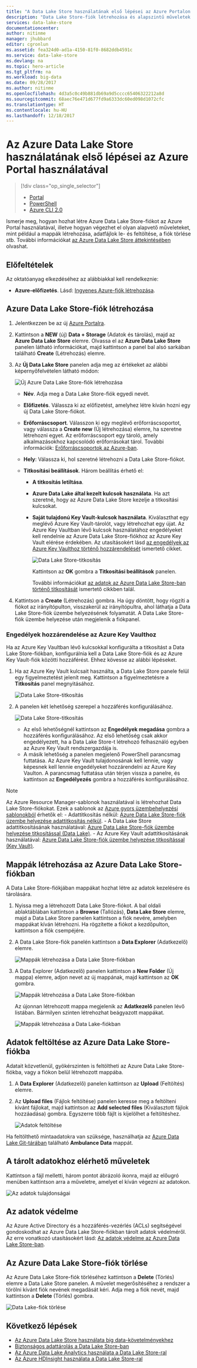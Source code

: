 ```yaml
---
title: "A Data Lake Store használatának első lépései az Azure Portalon | Microsoft Docs"
description: "Data Lake Store-fiók létrehozása és alapszintű műveletek végrehajtása a Data Lake Store-ban az Azure Portallal"
services: data-lake-store
documentationcenter: 
author: nitinme
manager: jhubbard
editor: cgronlun
ms.assetid: fea324d0-ad1a-4150-81f0-8682ddb4591c
ms.service: data-lake-store
ms.devlang: na
ms.topic: hero-article
ms.tgt_pltfrm: na
ms.workload: big-data
ms.date: 09/28/2017
ms.author: nitinme
ms.openlocfilehash: 4d3a5c0c49b881db69a9d5cccc65406322212a8d
ms.sourcegitcommit: 68aec76e471d677fd9a6333dc60ed098d1072cfc
ms.translationtype: HT
ms.contentlocale: hu-HU
ms.lasthandoff: 12/18/2017
---
```

# <a name="get-started-with-azure-data-lake-store-using-the-azure-portal"></a>Az Azure Data Lake Store használatának első lépései az Azure Portal használatával
> [!div class="op_single_selector"]
> * [Portal](data-lake-store-get-started-portal.md)
> * [PowerShell](data-lake-store-get-started-powershell.md)
> * [Azure CLI 2.0](data-lake-store-get-started-cli-2.0.md)
>
> 

Ismerje meg, hogyan hozhat létre Azure Data Lake Store-fiókot az Azure Portal használatával, illetve hogyan végezhet el olyan alapvető műveleteket, mint például a mappák létrehozása, adatfájlok le- és feltöltése, a fiók törlése stb. További információkat [az Azure Data Lake Store áttekintésében](data-lake-store-overview.md) olvashat.

## <a name="prerequisites"></a>Előfeltételek
Az oktatóanyag elkezdéséhez az alábbiakkal kell rendelkeznie:

* **Azure-előfizetés**. Lásd: [Ingyenes Azure-fiók létrehozása](https://azure.microsoft.com/pricing/free-trial/).

## <a name="create-an-azure-data-lake-store-account"></a>Azure Data Lake Store-fiók létrehozása

1. Jelentkezzen be az új [Azure Portalra](https://portal.azure.com).
2. Kattintson a **NEW** (új) **Data + Storage** (Adatok és tárolás), majd az **Azure Data Lake Store** elemre. Olvassa el az **Azure Data Lake Store** panelen látható információkat, majd kattintson a panel bal alsó sarkában található **Create** (Létrehozás) elemre.
3. Az **Új Data Lake Store** panelen adja meg az értékeket az alábbi képernyőfelvételen látható módon:
   
    ![Új Azure Data Lake Store-fiók létrehozása](./media/data-lake-store-get-started-portal/ADL.Create.New.Account.png "Új Azure Data Lake Store-fiók létrehozása")
   
   * **Név**. Adja meg a Data Lake Store-fiók egyedi nevét.
   * **Előfizetés**. Válassza ki az előfizetést, amelyhez létre kíván hozni egy új Data Lake Store-fiókot.
   * **Erőforráscsoport**. Válasszon ki egy meglévő erőforráscsoportot, vagy válassza a **Create new** (Új létrehozása) elemre, ha szeretne létrehozni egyet. Az erőforráscsoport egy tároló, amely alkalmazásokhoz kapcsolódó erőforrásokat tárol. További információk: [Erőforráscsoportok az Azure-ban](../azure-resource-manager/resource-group-overview.md#resource-groups).
   * **Hely**: Válassza ki, hol szeretné létrehozni a Data Lake Store-fiókot.
   * **Titkosítási beállítások**. Három beállítás érhető el:
     
     * **A titkosítás letiltása**.
     * **Azure Data Lake által kezelt kulcsok használata**.  Ha azt szeretné, hogy az Azure Data Lake Store kezelje a titkosítási kulcsokat.
     * **Saját tulajdonú Key Vault-kulcsok használata**. Kiválaszthat egy meglévő Azure Key Vault-tárolót, vagy létrehozhat egy újat. Az Azure Key Vaultban lévő kulcsok használatához engedélyeket kell rendelnie az Azure Data Lake Store-fiókhoz az Azure Key Vault elérése érdekében. Az utasításokért lásd [az engedélyek az Azure Key Vaulthoz történő hozzárendelését](#assign-permissions-to-azure-key-vault) ismertető cikket.
       
        ![Data Lake Store-titkosítás](./media/data-lake-store-get-started-portal/adls-encryption-2.png "Data Lake Store-titkosítás")
       
        Kattintson az **OK** gombra a **Titkosítási beállítások** panelen.

        További információkat [az adatok az Azure Data Lake Store-ban történő titkosítását](./data-lake-store-encryption.md) ismertető cikkben talál.

4. Kattintson a **Create** (Létrehozás) gombra. Ha úgy döntött, hogy rögzíti a fiókot az irányítópulton, visszakerül az irányítópultra, ahol láthatja a Data Lake Store-fiók üzembe helyezésének folyamatát. A Data Lake Store-fiók üzembe helyezése után megjelenik a fiókpanel.

### <a name="assign-permissions-to-azure-key-vault"></a>Engedélyek hozzárendelése az Azure Key Vaulthoz
Ha az Azure Key Vaultban lévő kulcsokkal konfigurálta a titkosítást a Data Lake Store-fiókban, konfigurálnia kell a Data Lake Store-fiók és az Azure Key Vault-fiók közötti hozzáférést. Ehhez kövesse az alábbi lépéseket.

1. Ha az Azure Key Vault kulcsait használta, a Data Lake Store panele felül egy figyelmeztetést jelenít meg. Kattintson a figyelmeztetésre a **Titkosítás** panel megnyitásához.
   
    ![Data Lake Store-titkosítás](./media/data-lake-store-get-started-portal/adls-encryption-3.png "Data Lake Store-titkosítás")
2. A panelen két lehetőség szerepel a hozzáférés konfigurálásához.

    ![Data Lake Store-titkosítás](./media/data-lake-store-get-started-portal/adls-encryption-4.png "Data Lake Store-titkosítás")
   
   * Az első lehetőségnél kattintson az **Engedélyek megadása** gombra a hozzáférés konfigurálásához. Az első lehetőség csak akkor engedélyezett, ha a Data Lake Store-t létrehozó felhasználó egyben az Azure Key Vault rendszergazdája is.
   * A másik lehetőség a panelen megjelenő PowerShell parancsmag futtatása. Az Azure Key Vault tulajdonosának kell lennie, vagy képesnek kell lennie engedélyeket hozzárendelni az Azure Key Vaulton. A parancsmag futtatása után térjen vissza a panelre, és kattintson az **Engedélyezés** gombra a hozzáférés konfigurálásához.

> [!NOTE]
> Az Azure Resource Manager-sablonok használatával is létrehozhat Data Lake Store-fiókokat. Ezek a sablonok az [Azure gyors üzembehelyezési sablonokból](https://azure.microsoft.com/resources/templates/?term=data+lake+store) érhetők el:
    - Adattitkosítás nélkül: [Azure Data Lake Store-fiók üzembe helyezése adattitkosítás nélkül](https://azure.microsoft.com/resources/templates/101-data-lake-store-no-encryption/).
    - A Data Lake Store adattitkosításának használatával: [Azure Data Lake Store-fiók üzembe helyezése titkosítással (Data Lake)](https://azure.microsoft.com/resources/templates/101-data-lake-store-encryption-adls/).
    - Az Azure Key Vault adattitkosításának használatával: [Azure Data Lake Store-fiók üzembe helyezése titkosítással (Key Vault)](https://azure.microsoft.com/resources/templates/101-data-lake-store-encryption-key-vault/).
> 
> 



## <a name="createfolder"></a>Mappák létrehozása az Azure Data Lake Store-fiókban
A Data Lake Store-fiókjában mappákat hozhat létre az adatok kezelésére és tárolására.

1. Nyissa meg a létrehozott Data Lake Store-fiókot. A bal oldali ablaktáblában kattintson a **Browse** (Tallózás), **Data Lake Store** elemre, majd a Data Lake Store panelen kattintson a fiók nevére, amelyben mappákat kíván létrehozni. Ha rögzítette a fiókot a kezdőpulton, kattintson a fiók csempéjére.
2. A Data Lake Store-fiók panelén kattintson a **Data Explorer** (Adatkezelő) elemre.
   
    ![Mappák létrehozása a Data Lake Store-fiókban](./media/data-lake-store-get-started-portal/ADL.Create.Folder.png "Mappák létrehozása a Data Lake Store-fiókban")
3. A Data Explorer (Adatkezelő) panelen kattintson a **New Folder** (Új mappa) elemre, adjon nevet az új mappának, majd kattintson az **OK** gombra.
   
    ![Mappák létrehozása a Data Lake Store-fiókban](./media/data-lake-store-get-started-portal/ADL.Folder.Name.png "Mappák létrehozása a Data Lake Store-fiókban")
   
    Az újonnan létrehozott mappa megjelenik az **Adatkezelő** panelen lévő listában. Bármilyen szinten létrehozhat beágyazott mappákat.
   
    ![Mappák létrehozása a Data Lake-fiókban](./media/data-lake-store-get-started-portal/ADL.New.Directory.png "Mappák létrehozása a Data Lake-fiókban")

## <a name="uploaddata"></a>Adatok feltöltése az Azure Data Lake Store-fiókba
Adatait közvetlenül, gyökérszinten is feltöltheti az Azure Data Lake Store-fiókba, vagy a fiókon belül létrehozott mappába. 

1. A **Data Explorer** (Adatkezelő) panelen kattintson az **Upload** (Feltöltés) elemre. 
2. Az **Upload files** (Fájlok feltöltése) panelen keresse meg a feltölteni kívánt fájlokat, majd kattintson az **Add selected files** (Kiválasztott fájlok hozzáadása) gombra. Egyszerre több fájlt is kijelölhet a feltöltéshez.

    ![Adatok feltöltése](./media/data-lake-store-get-started-portal/ADL.New.Upload.File.png "Adatok feltöltése")

Ha feltölthető mintaadatokra van szüksége, használhatja az [Azure Data Lake Git-tárában](https://github.com/MicrosoftBigData/usql/tree/master/Examples/Samples/Data/AmbulanceData) található **Ambulance Data** mappát.

## <a name="properties"></a>A tárolt adatokhoz elérhető műveletek
Kattintson a fájl melletti, három pontot ábrázoló ikonra, majd az előugró menüben kattintson arra a műveletre, amelyet el kíván végezni az adatokon.

![Az adatok tulajdonságai](./media/data-lake-store-get-started-portal/ADL.File.Properties.png "Az adatok tulajdonságai") 

## <a name="secure-your-data"></a>Az adatok védelme
Az Azure Active Directory és a hozzáférés-vezérlés (ACLs) segítségével gondoskodhat az Azure Data Lake Store-fiókban tárolt adatok védelméről. Az erre vonatkozó utasításokért lásd: [Az adatok védelme az Azure Data Lake Store-ban](data-lake-store-secure-data.md).

## <a name="delete-azure-data-lake-store-account"></a>Az Azure Data Lake Store-fiók törlése
Az Azure Data Lake Store-fiók törléséhez kattintson a **Delete** (Törlés) elemre a Data Lake Store panelen. A művelet megerősítéséhez a rendszer a törölni kívánt fiók nevének megadását kéri. Adja meg a fiók nevét, majd kattintson a **Delete** (Törlés) gombra.

![Data Lake-fiók törlése](./media/data-lake-store-get-started-portal/ADL.Delete.Account.png "Data Lake-fiók törlése")

## <a name="next-steps"></a>Következő lépések
* [Az Azure Data Lake Store használata big data-követelményekhez](data-lake-store-data-scenarios.md) 
* [Biztonságos adattárolás a Data Lake Store-ban](data-lake-store-secure-data.md)
* [Az Azure Data Lake Analytics használata a Data Lake Store-ral](../data-lake-analytics/data-lake-analytics-get-started-portal.md)
* [Az Azure HDInsight használata a Data Lake Store-ral](data-lake-store-hdinsight-hadoop-use-portal.md)

